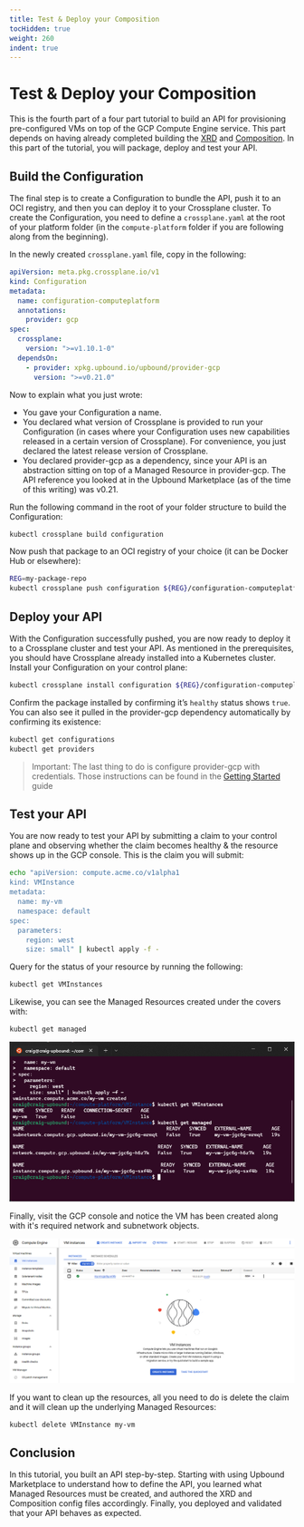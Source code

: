 ```yaml
---
title: Test & Deploy your Composition
tocHidden: true 
weight: 260
indent: true
---
```


# Test & Deploy your Composition

This is the fourth part of a four part tutorial to build an API for provisioning pre-configured VMs on top of the GCP Compute Engine service. This part depends on having already completed building the [XRD](build-xrd.md) and [Composition](build-composition). In this part of the tutorial, you will package, deploy and test your API.

## Build the Configuration

The final step is to create a Configuration to bundle the API, push it to an OCI registry, and then you can deploy it to your Crossplane cluster. To create the Configuration, you need to define a `crossplane.yaml` at the root of your platform folder (in the `compute-platform` folder if you are following along from the beginning).

In the newly created `crossplane.yaml` file, copy in the following:

```yaml
apiVersion: meta.pkg.crossplane.io/v1
kind: Configuration
metadata:
  name: configuration-computeplatform
  annotations:
    provider: gcp
spec:
  crossplane:
    version: ">=v1.10.1-0"
  dependsOn:
    - provider: xpkg.upbound.io/upbound/provider-gcp
      version: ">=v0.21.0"
```

Now to explain what you just wrote:

* You gave your Configuration a name.
* You declared what version of Crossplane is provided to run your Configuration (in cases where your Configuration uses new capabilities released in a certain version of Crossplane). For convenience, you just declared the latest release version of Crossplane.
* You declared provider-gcp as a dependency, since your API is an abstraction sitting on top of a Managed Resource in provider-gcp. The API reference you looked at in the Upbound Marketplace (as of the time of this writing) was v0.21.

Run the following command in the root of your folder structure to build the Configuration:

```bash
kubectl crossplane build configuration
```

Now push that package to an OCI registry of your choice (it can be Docker Hub or elsewhere):

```bash
REG=my-package-repo
kubectl crossplane push configuration ${REG}/configuration-computeplatform:v0.0.1
```

## Deploy your API

With the Configuration successfully pushed, you are now ready to deploy it to a Crossplane cluster and test your API. As mentioned in the prerequisites, you should have Crossplane already installed into a Kubernetes cluster. Install your Configuration on your control plane:

```bash
kubectl crossplane install configuration ${REG}/configuration-computeplatform:v0.0.1
```

Confirm the package installed by confirming it’s `healthy` status shows `true`. You can also see it pulled in the provider-gcp dependency automatically by confirming its existence:

```bash
kubectl get configurations
kubectl get providers
```

>Important: The last thing to do is configure provider-gcp with credentials. Those instructions can be found in the [Getting Started](https://docs.crossplane.io/master/getting-started/install-configure/#install-configuration-package) guide

## Test your API

You are now ready to test your API by submitting a claim to your control plane and observing whether the claim becomes healthy & the resource shows up in the GCP console. This is the claim you will submit:

```bash
echo "apiVersion: compute.acme.co/v1alpha1
kind: VMInstance
metadata:
  name: my-vm
  namespace: default
spec:
  parameters:
    region: west
    size: small" | kubectl apply -f -
```

Query for the status of your resource by running the following:

```bash
kubectl get VMInstances
```

Likewise, you can see the Managed Resources created under the covers with:

```bash
kubectl get managed
```

![Demonstrating deployed MRs](/docs/media/basic-compositions/deployment-proof.png)

Finally, visit the GCP console and notice the VM has been created along with it's required network and subnetwork objects.

![Demonstrating API in GCP](/docs/media/basic-compositions/gcp-deployment-proof.png)

If you want to clean up the resources, all you need to do is delete the claim and it will clean up the underlying Managed Resources:

```bash
kubectl delete VMInstance my-vm
```

## Conclusion

In this tutorial, you built an API step-by-step. Starting with using Upbound Marketplace to understand how to define the API, you learned what Managed Resources must be created, and authored the XRD and Composition config files accordingly. Finally, you deployed and validated that your API behaves as expected.
